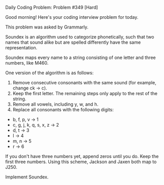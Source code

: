 Daily Coding Problem: Problem #349 [Hard]

Good morning! Here's your coding interview problem for today.

This problem was asked by Grammarly.

Soundex is an algorithm used to categorize phonetically, such that two names that sound alike but are spelled differently have the same representation.

Soundex maps every name to a string consisting of one letter and three numbers, like M460.

One version of the algorithm is as follows:

1. Remove consecutive consonants with the same sound (for example, change ck -> c).
2. Keep the first letter. The remaining steps only apply to the rest of the string.
3. Remove all vowels, including y, w, and h.
4. Replace all consonants with the following digits:
  - b, f, p, v → 1
  - c, g, j, k, q, s, x, z → 2
  - d, t → 3
  - l → 4
  - m, n → 5
  - r → 6

If you don't have three numbers yet, append zeros until you do. Keep the first three numbers.
Using this scheme, Jackson and Jaxen both map to J250.

Implement Soundex.
